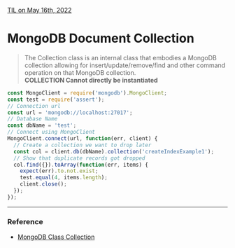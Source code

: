 [TIL on May 16th, 2022](../../TIL/2022/05/05-16-2022.md)
# **MongoDB Document Collection**

> The Collection class is an internal class that embodies a MongoDB collection allowing for insert/update/remove/find and other command operation on that MongoDB collection. <br> 
> **COLLECTION Cannot directly be instantiated**

```js
const MongoClient = require('mongodb').MongoClient;
const test = require('assert');
// Connection url
const url = 'mongodb://localhost:27017';
// Database Name
const dbName = 'test';
// Connect using MongoClient
MongoClient.connect(url, function(err, client) {
  // Create a collection we want to drop later
  const col = client.db(dbName).collection('createIndexExample1');
  // Show that duplicate records got dropped
  col.find({}).toArray(function(err, items) {
    expect(err).to.not.exist;
    test.equal(4, items.length);
    client.close();
  });
});
```

___

### Reference
- [MongoDB Class Collection](https://mongodb.github.io/node-mongodb-native/4.5/classes/Collection.html)